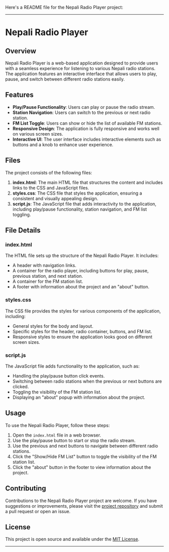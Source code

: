 Here's a README file for the Nepali Radio Player project:

---

# Nepali Radio Player

## Overview

Nepali Radio Player is a web-based application designed to provide users with a seamless experience for listening to various Nepali radio stations. The application features an interactive interface that allows users to play, pause, and switch between different radio stations easily.

## Features

- **Play/Pause Functionality**: Users can play or pause the radio stream.
- **Station Navigation**: Users can switch to the previous or next radio station.
- **FM List Toggle**: Users can show or hide the list of available FM stations.
- **Responsive Design**: The application is fully responsive and works well on various screen sizes.
- **Interactive UI**: The user interface includes interactive elements such as buttons and a knob to enhance user experience.

## Files

The project consists of the following files:

1. **index.html**: The main HTML file that structures the content and includes links to the CSS and JavaScript files.
2. **styles.css**: The CSS file that styles the application, ensuring a consistent and visually appealing design.
3. **script.js**: The JavaScript file that adds interactivity to the application, including play/pause functionality, station navigation, and FM list toggling.

## File Details

### index.html

The HTML file sets up the structure of the Nepali Radio Player. It includes:

- A header with navigation links.
- A container for the radio player, including buttons for play, pause, previous station, and next station.
- A container for the FM station list.
- A footer with information about the project and an "about" button.

### styles.css

The CSS file provides the styles for various components of the application, including:

- General styles for the body and layout.
- Specific styles for the header, radio container, buttons, and FM list.
- Responsive styles to ensure the application looks good on different screen sizes.

### script.js

The JavaScript file adds functionality to the application, such as:

- Handling the play/pause button click events.
- Switching between radio stations when the previous or next buttons are clicked.
- Toggling the visibility of the FM station list.
- Displaying an "about" popup with information about the project.

## Usage

To use the Nepali Radio Player, follow these steps:

1. Open the `index.html` file in a web browser.
2. Use the play/pause button to start or stop the radio stream.
3. Use the previous and next buttons to navigate between different radio stations.
4. Click the "Show/Hide FM List" button to toggle the visibility of the FM station list.
5. Click the "about" button in the footer to view information about the project.

## Contributing

Contributions to the Nepali Radio Player project are welcome. If you have suggestions or improvements, please visit the [project repository](https://github.com/prchapagain.github.io/nepali-radio-player) and submit a pull request or open an issue.

## License

This project is open source and available under the [MIT License](LICENSE).

---
